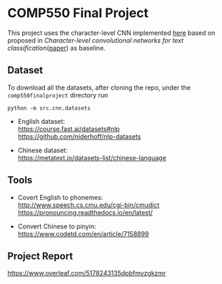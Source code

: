 # COMP550 Final Project
This project uses the character-level CNN implemented [here](https://github.com/ArdalanM/nlp-benchmarks) based on proposed in <em>Character-level convolutional networks for text classification</em>([paper](https://arxiv.org/abs/1509.01626)) as baseline.


## Dataset
To download all the datasets, after cloning the repo, under the  `comp550finalproject` directory run

```
python -m src.cnn.datasets
```

- English dataset:  
https://course.fast.ai/datasets#nlp  
https://github.com/niderhoff/nlp-datasets

- Chinese dataset:  
https://metatext.io/datasets-list/chinese-language


## Tools

- Covert English to phonemes:  
http://www.speech.cs.cmu.edu/cgi-bin/cmudict  
https://pronouncing.readthedocs.io/en/latest/  


- Convert Chinese to pinyin:  
https://www.codetd.com/en/article/7158899


## Project Report
https://www.overleaf.com/5178243135dpbfmvzgkzmr
